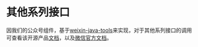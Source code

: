 # 其他系列接口

因我们的公众号组件，基于[weixin-java-tools](https://github.com/Wechat-Group/weixin-java-tools)来实现，对于其他系列接口的调用可查看该开源产品[文档](https://github.com/Wechat-Group/weixin-java-tools/wiki/%E5%85%AC%E4%BC%97%E5%8F%B7%E5%BC%80%E5%8F%91%E6%96%87%E6%A1%A3)，以及[微信官方文档](https://mp.weixin.qq.com/wiki)。